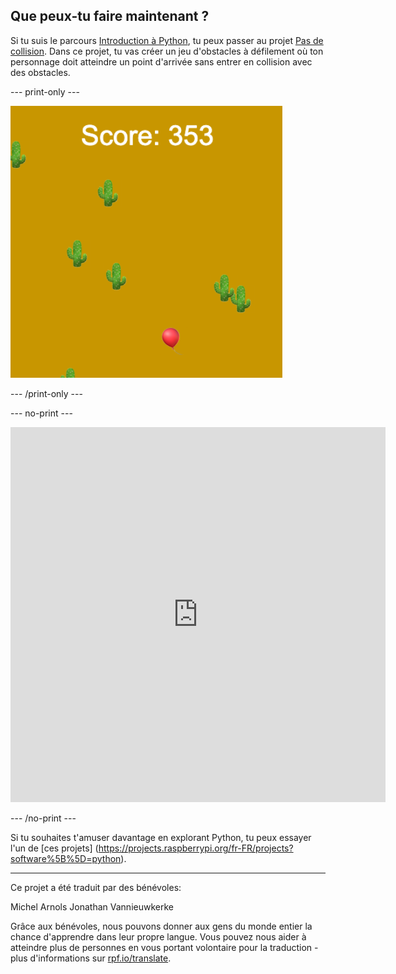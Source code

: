 ## Que peux-tu faire maintenant ?

Si tu suis le parcours [Introduction à Python](https://projects.raspberrypi.org/fr-FR/raspberrypi/python-intro), tu peux passer au projet [Pas de collision](https://projects.raspberrypi.org/fr-FR/projects/dont-collide). Dans ce projet, tu vas créer un jeu d'obstacles à défilement où ton personnage doit atteindre un point d'arrivée sans entrer en collision avec des obstacles.

--- print-only ---

![Un exemple de création du projet Pas de collision montrant un ballon flottant dans un désert avec des cactus](images/dont-collide.png)

--- /print-only ---

--- no-print ---

<iframe src="https://editor.raspberrypi.org/fr-FR/embed/viewer/dont-pop-example" width="600" height="600" frameborder="0" marginwidth="0" marginheight="0" allowfullscreen>
</iframe>

--- /no-print ---

Si tu souhaites t'amuser davantage en explorant Python, tu peux essayer l'un de [ces projets] (https://projects.raspberrypi.org/fr-FR/projects?software%5B%5D=python).

***

Ce projet a été traduit par des bénévoles:

Michel Arnols
Jonathan Vannieuwkerke

Grâce aux bénévoles, nous pouvons donner aux gens du monde entier la chance d'apprendre dans leur propre langue. Vous pouvez nous aider à atteindre plus de personnes en vous portant volontaire pour la traduction - plus d'informations sur [rpf.io/translate](https://rpf.io/translate).
